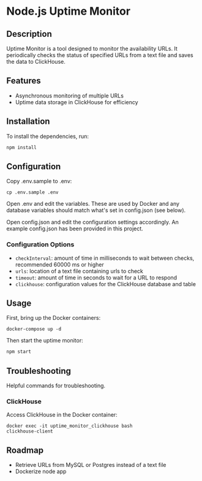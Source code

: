 # Node.js Uptime Monitor

## Description

Uptime Monitor is a tool designed to monitor the availability URLs. It periodically checks the status of specified URLs from a text file and saves the data to ClickHouse.

## Features

- Asynchronous monitoring of multiple URLs
- Uptime data storage in ClickHouse for efficiency

## Installation

To install the dependencies, run:

```bash
npm install
```

## Configuration

Copy .env.sample to .env:

```
cp .env.sample .env
```

Open .env and edit the variables. These are used by Docker and any database variables should match what's set in config.json (see below).

Open config.json and edit the configuration settings accordingly. An example config.json has been provided in this project.

### Configuration Options

- `checkInterval`: amount of time in milliseconds to wait between checks, recommended 60000 ms or higher
- `urls`: location of a text file containing urls to check
- `timeout`: amount of time in seconds to wait for a URL to respond
- `clickhouse`: configuration values for the ClickHouse database and table

## Usage

First, bring up the Docker containers:

```
docker-compose up -d
```

Then start the uptime monitor:

```bash
npm start
```

## Troubleshooting

Helpful commands for troubleshooting.

### ClickHouse

Access ClickHouse in the Docker container:

```
docker exec -it uptime_monitor_clickhouse bash
clickhouse-client
```

## Roadmap

- Retrieve URLs from MySQL or Postgres instead of a text file
- Dockerize node app
